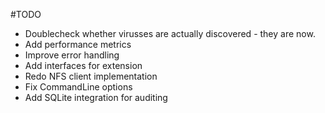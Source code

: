 ﻿#TODO

- Doublecheck whether virusses are actually discovered - they are now.
- Add performance metrics
- Improve error handling
- Add interfaces for extension
- Redo NFS client implementation
- Fix CommandLine options
- Add SQLite integration for auditing